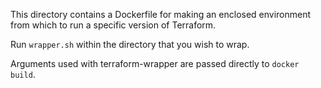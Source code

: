 This directory contains a Dockerfile for making an enclosed environment
    from which to run a specific version of Terraform.

Run `wrapper.sh` within the directory that you wish to wrap.

Arguments used with terraform-wrapper are passed directly to `docker build`.

